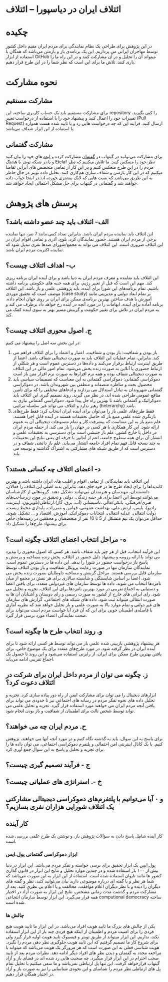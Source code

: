 # ائتلاف ایران در دیاسپورا – ائتلاف



# چکیده
در این پژوهش برای طراحی یک نظام نمایندگی برای مردم ایران مقیم داخل کشور توسط مهاجران ایرانی می پردازیم. این یک برنامه‌ی باز و باز‌متن می‌باشد که همگان با استفاده از ابزار GitHub میتواند آن را تحلیل و در آن مشارکت کنند و در این راه ما را یاری کنند.
تلاش ما برای این است که نظر شما را در این طرح قرار دهیم. 

# نحوه مشارکت
## مشارکت مستقیم
برای مشارکت مستقیم باید یک حساب کاربری ساخته،‌ این repository را کپی بگیرید، تفییرات خود را اعمال کنید و پیشنهاد خود را با استفاده از درخواست تغییر (Pull Request) ارسال کنید. فرایند این که چه درخواست هایی رد و یا تایید شده هست همواره با استفاده از این ابزار شفاف می‌باشد.


## مشارکت گفتمانی
برای مشارکت می‌توانید در گیتهاب در [گفتمان](https://github.com/ososIran/os-plan-coalition/discussions/2) مشارکت کرده و [ایده](https://github.com/ososIran/os-plan-coalition/discussions/4) های خود را بیان کنید و یا در شبکه تویتر با هشتگ Etelaf نظر خود را منعکس کنید.
ما تلاش میکنیم که نظر مردم را در این طرح منعکس کنیم و در این کار از تمامی متخصص های ایرانی تقاضا میکنیم که در این کار بازمتن و شفاف سازی هم‌کاری کنند. تحلیل داده تویتر در حال حاظر به این طریق می‌باشد که پست هایی که لایک بیشتری خورده اند در اینجا جواب داده خواهند شد و گفتمانی در گیتهاب برای حل مشکل احتمالی ایجاد خواهد شد.


# پرسش های پژوهش 

## الف- ائتلاف باید چند عضو داشته باشد؟ 
این ائتلاف باید نماینده مردم ایران باشد. بنابراین تعداد کمی مانند 7 نفر، تنها نماینده برخی از مردم ایران هستند. حضور نمایندگان کرد، بلوچ، آذری و تمامی اقوام ایران در این ائتلاف ضروری است. این ائتلاف می تواند به مجمع/شورای صدها نفری تبدیل شود که نماینده اکثریت مردم ایران باشد.

## ب- اهداف ائتلاف چیست؟
این ائتلاف باید نماینده و معرف مردم ایران به دنیا باشد و برای آینده ایران برنامه ریزی کند. مهم این است که قبل از تغییر رژیم، برای همه جنبه های حکومتی برنامه داشته باشیم. تمام برنامه‌های این شورا برای آینده، باید پژوهشی علمی و باز باشد.
این ائتلاف موضف است که تحقیق موردی (case study)   بر تمام ابعاد دولتی و مدیریتی مانند  آموزش با هدف ساختن بهترین برنامه‌ی ممکن برای ایران بر روی جهان انجام داده.
برنامه آماده برای آینده، ابهامات را در مورد آنچه در آینده رخ خواهد داد برطرف می کند و به مردم ایران در تلاش برای تغییر حکومت و گزینش مسیر بهتر به سوی آینده کمک می کند.

## ج. اصول محوری ائتلاف چیست؟
در این بخش سه اصل را پیشنهاد می کنیم:
1) باز بودن و شفافیت: باز بودن و شفافیت، اعتبار و اعتماد را برای ائتلاف فراهم می کند. بنابراین، تمام عملیات این ائتلاف باید به صورت دیجیتالی شفاف باشد. اعضا از طریق اینترنت ارتباط برقرار می‌کنند و داده‌ها در دسترس عموم است و هر شکلی از ارتباط حضوری یا آنلاین به صورت زنده پخش می‌شود. تمام امور مالی در این ائتلاف به صورت دیجیتالی شفاف بوده و همه نرم افزارها به صورت نرم افزار متن باز است
2) دموکراسی گفتمانی: دموکراسی گفتمانی به این معناست که تصمیمات سیاسی باید محصول بحث و مناظره منصفانه و منطقی بین شهروندان باشد. در دموکراسی گفتمانی شهروندان به تبادل استدلال می پردازند و ادعاهای مختلفی را که برای تأمین منافع عمومی طراحی شده اند، در نظر می گیرند. روند تصمیم گیری این ائتلاف باید دموکراتیک و گفتمانی باشد تا بهترین راه حل پیدا شود. دموکراسی گفتمانی نیازی به رهبر ندارد و ائتلاف می تواند غیر سلسله مراتبی (heterarchy) باشد. 
3) فقط طرح‌های علمی باز را می‌توان برای آینده ایران انتخاب کرد: فقط طرح‌های بازنگری شده علمی منبع باز که حاصل تحقیقات هستند در آینده قابل اجرا هستند. علم منبع باز به این معناست که پیشرفت کار و تمام مصنوعات دیجیتالی آن به عموم ارائه شود. این کار همکاری با هر کسی در جهان را باز می کند. از جمله مردم ایران در داخل یا خارج کشور. علم باز جنبشی است برای دسترسی به تحقیقات علمی و انتشار آن برای همه سطوح جامعه، اعم از آماتور یا حرفه ای یعنی نتایج این تحقیقات به چند نسخه قابل فهم تمام افراد جامعه انتشار می‌یابد. علم باز دانشی شفاف و در دسترس است که از طریق شبکه های مشارکتی به اشتراک گذاشته و توسعه می یابد.

## د- اعضای ائتلاف چه کسانی هستند؟

این ائتلاف باید نمایندگانی از تمامی اقوام و اقلیت های ایران داشته باشد و بهترین کاندیداها را برای ایجاد طرح ها در خود جای دهد. بنابراین بدنه اصلی این ائتلاف را فعالان، دانشمندان، مهندسان و هنرمندان می‌توانند تشکیل دهند. گروه‌هایی از کارشناسان می‌توانند توسط این اعضا برای هر جنبه زندگی، دولتی و تحقیق در مورد زیرساخت‌های هنری/فرهنگی، بانکی/مالی ،تاسیساتی (آب، برق، گاز)،ارتباطی(تلویزیون، اینترنت، رادیو)، پلیس، ارتش ملی، بهداشت عمومی، قوانین و مقررات، پایداری محیط زیست، دولت انتقالی، عدلیه انتقالی، انتخابات دموکراتیک، آموزش، اقتصاد و ... تشکیل شوند. حداقل می‌توان یک تیم متشکل از 5 تا 10 نفر از متخصصان و محققین در زمینه‌های خاص برای پیشنهاد طرح‌ها را تشکیل داد.


## ه- مراحل انتخاب اعضای ائتلاف چگونه است؟

این فرآیند انتخاب، قبل از هر چیز باید شفاف باشد. هر کسی که اصول محوری را بپذیرد می تواند با ارائه رزومه و پیشنهاد دلیل حضور در ائتلاف، پخش زنده مصاحبه و پرسش و پاسخ باز درخواست حضور در شورا را بدهد. این داده ها در دسترس عموم است. نمایندگان سازمان تنها در صورت رعایت پروتکل شفافیت و باز بودن ائتلاف توسط سازمان قابل بررسی هستند. مراحل گزینش و مصاحبه داوطلبان بصورت زنده پخش می شود. اعضا بر اساس شایستگی و شایسته سالاری برای هر نقش در مجمع از میان نامزدها انتخاب می شوند. داده ها توسط سازمان های غیردولتی متعدد، برای یافتن اعضا و دستیابی به اجماع تقریبی در مورد بهترین نامزدها برای این ائتلاف، تجزیه و تحلیل می شود. 
رای ایرانی های خارج از کشور به صورت رسمی و رای دوستان و آشنایان آن ها به صورت انتقالی میتواند ثبت شود.
داده های شبکه های اجتماعی، گزارش های سازمان های غیر دولتی و تمام موارد بالا به صورت علمی و باز تحلیل خواهد شد که نظریه آماری با فاصله‌ی اطمینان خوبی برای این که آن فرد آیا خواست مردم است می‌تواند برای صحت نمایندگی اعضاء مورد برسی قرار گیرد.



## و. روند انتخاب طرح ها چگونه است؟ 
هر پیشنهاد پژوهشی بازبینی شده علمیِ باز می تواند توسط هر کسی ارائه شود تا برای آینده ایران در نظر گرفته شود. در مورد طرح‌های متعدد برای یک موضوع خاص، برای یافتن بهترین طرح ممکن برای ایران، از رایزنی استفاده می‌شود و این روند تا حصول یک اجماع تقریبی ادامه می‌یابد.

## ز. چگونه می توان از مردم داخل ایران برای شرکت در ائتلاف دعوت کرد؟
ابزارهای دیجیتال را می توان برای مشارکت ایمن از راه دور پیاده سازی کرد. تجزیه و تحلیل داده های نحوه تفکر مردم در رسانه های اجتماعی نیز تا حدودی می تواند برای یافتن آنچه مردم ایران می خواهند مورد استفاده قرار گیرد. تجزیه و تحلیل علمی می تواند توسط شخص ثالث برای اطمینان از شفافیت و باز بودن انجام شود.

## ح. مردم ایران چه می خواهند؟
برای پاسخ به این سوال، باید به گذشته نگاه کنیم و در مورد آنچه آنها می خواهند، پژوهش کنیم. با یک کانال اینترنتی امن احتمالی و پلتفرم دموکراسی اجتماعی، می توان داده ها را برای تجزیه و تحلیل و پاسخ به این سوال جمع آوری کرد.

## ج - فرآیند تصمیم گیری چیست؟

## خ -. استراتژی های عملیاتی چیست؟

## و ۰ آیا می‌توانیم با پلتفرم‌های دموکراسی دیجیتالی مشارکتی یک ائتلاف شورایی هزاران نفری بسازیم؟

## کار آینده
کار آینده شامل پاسخ دادن به سؤالات پژوهش باز، و نوشتن یک طرح علمی بررسی شده است.



### ابزار دموکراسی گفتمانی پول.ایس
[پول.ایس](pol.is) یک ابزار تحقیق برای برسی خواسته و تفکر مردم می‌باشد. این ابزار در دنیا بیش از ۱۰۰ بار استفاده شده و در چندین موارد تحلیل و نتایج این ابزار در قانون گذاری کشور ها مانند تایوان استفاده شده است.
استفاده از این ابزار به این صورت می‌باشد که شما هر نظر و یا گفته ای درباره موضوعی دارید بیان می‌توانید کنید، نظر و گفته های دیگران را دیده و با نظر دیگران اعلام موافقت، مخالفت و یا اعلام بی نظری کنید. بعد از مشارکت مردم و گذشت مدت زمانی مشخص، نتایج این ابزار به صورت آزاد در اختیار همه قرار می‌گیرد.
این ابزار توسط سازمان انتجاعی computional democracy ساخته شده است.
### چالش ها
یکی از چالش های بزرک ما تایید هویت افراد می‌باشد. در این ابزار ما تایید هویت هیچ فردی را برای امنیت مردم و اطمینان از اینکه هیچ فردی چند بار از این ابزار استفاده نکند، نداریم. این ابزار میتواند از طریق تویتر و فیسبوک تایید هویت اولیه قرار گیرد ولی برای شروع کار ما تصمیم گرفتیم که این تایید هویت جلوگیری نظر دهی مردم را نگیرد. هویت شناسی فعلی به این صورت است که هر مرورگر یک هویت می‌باشد که میتواند با مراجعه مجدد به گفتمان و دیدن نظر های افراد دیگر ادامه دهد. نظرات مردم بعد از تایید صحب احترام در این ابزار قرار میگیرد. چه صحبت هایی رد شده اند در فضای باز و آزاد گیتهاب قرارخواهد گرفت.
این تنها پل ارتباطی نمی‌باشد و ما سعی میکنیم با تحلیل تمام پل های ارتباطی نظر مردم را شناسای و این نحوه‌ی شناسایی را نیز به صورت باز و آزاد در اختیار همگان قرار دهیم.
